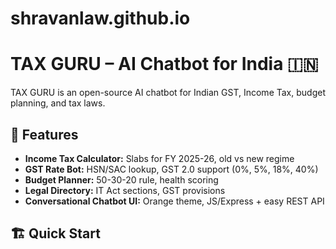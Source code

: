 # shravanlaw.github.io
# TAX GURU – AI Chatbot for India 🇮🇳

TAX GURU is an open-source AI chatbot for Indian GST, Income Tax, budget planning, and tax laws.

## 🚀 Features
- **Income Tax Calculator:** Slabs for FY 2025-26, old vs new regime
- **GST Rate Bot:** HSN/SAC lookup, GST 2.0 support (0%, 5%, 18%, 40%)
- **Budget Planner:** 50-30-20 rule, health scoring
- **Legal Directory:** IT Act sections, GST provisions
- **Conversational Chatbot UI:** Orange theme, JS/Express + easy REST API

## 🏗️ Quick Start


